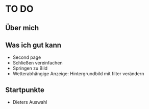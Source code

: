 # TO DO
## Über mich

## Was ich gut kann

- Second page
- Schließen vereinfachen
- Springen zu Bild
- Wetterabhängige Anzeige: Hintergrundbild mit filter verändern

## Startpunkte

- Dieters Auswahl
